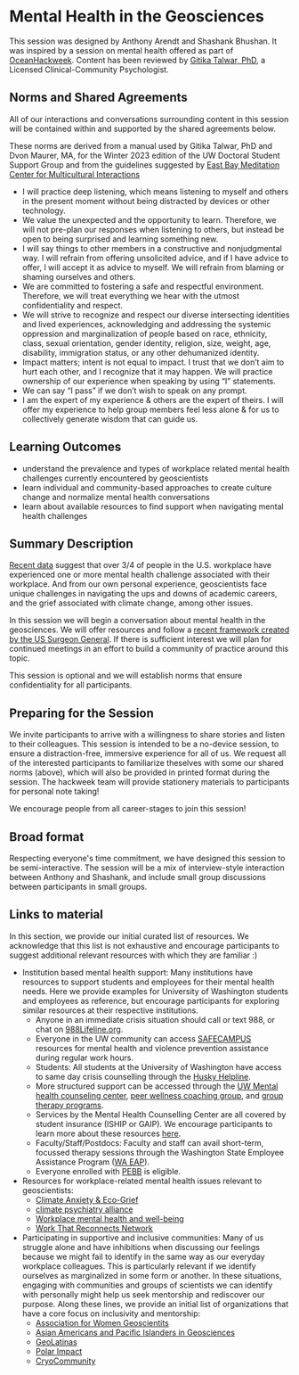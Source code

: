 # Mental Health in the Geosciences

This session was designed by Anthony Arendt and Shashank Bhushan. It was inspired by a session on mental health offered as part of [OceanHackweek](https://oceanhackweek.org/). Content has been reviewed by [Gitika Talwar, PhD](https://www.psychologytoday.com/us/therapists/gitika-talwar-seattle-wa/1193368), a Licensed Clinical-Community Psychologist.

## Norms and Shared Agreements

All of our interactions and conversations surrounding content in this session will be contained within and supported by the shared agreements below. 

These norms are derived from a manual used by Gitika Talwar, PhD and Dvon Maurer, MA, for the Winter 2023 edition
of the UW Doctoral Student Support Group and from the guidelines suggested by [East Bay Meditation Center for Multicultural Interactions](https://eastbaymeditation.org/2022/03/agreements-for-multicultural-interactions/)

* I will practice deep listening, which means listening to myself and others in the present moment without being distracted by devices or other technology.
* We value the unexpected and the opportunity to learn. Therefore, we will not pre-plan our responses when listening to others, but instead be open to being surprised and learning something new. 
* I will say things to other members in a constructive and nonjudgmental way. I will refrain from offering unsolicited advice, and if I have advice to offer, I will accept it as advice to myself. We will refrain from blaming or shaming ourselves and others.
* We are committed to fostering a safe and respectful environment. Therefore, we will treat everything we hear with the utmost confidentiality and respect.
* We will strive to recognize and respect our diverse intersecting identities and lived experiences, acknowledging and addressing the systemic oppression and marginalization of people based on race, ethnicity, class, sexual orientation, gender identity, religion, size, weight, age, disability, immigration status, or any other dehumanized identity.
* Impact matters; intent is not equal to impact. I trust that we don’t aim to hurt each other, and I recognize that it may happen. We will practice ownership of our experience when speaking by using “I” statements.
* We can say “I pass” if we don’t wish to speak on any prompt.
* I am the expert of my experience & others are the expert of theirs. I will offer my experience to help group members feel less alone & for us to collectively generate wisdom that can guide us.

## Learning Outcomes

* understand the prevalence and types of workplace related mental health challenges currently encountered by geoscientists
* learn individual and community-based approaches to create culture change and normalize mental health conversations
* learn about available resources to find support when navigating mental health challenges

## Summary Description

[Recent data](https://www.hhs.gov/surgeongeneral/priorities/workplace-well-being/index.html#framework) suggest that over 3/4 of people in the U.S. workplace have experienced one or more mental health challenge associated with their workplace. And from our own personal experience, geoscientists face unique challenges in navigating the ups and downs of academic careers, and the grief associated with climate change, among other issues. 

In this session we will begin a conversation about mental health in the geosciences. We will offer resources and follow a [recent framework created by the US Surgeon General](https://www.hhs.gov/sites/default/files/workplace-mental-health-well-being.pdf). If there is sufficient interest we will plan for continued meetings in an effort to build a community of practice around this topic.

This session is optional and we will establish norms that ensure confidentiality for all participants.

## Preparing for the Session

We invite participants to arrive with a willingness to share stories and listen to their colleagues. This session is intended to be a no-device session, to ensure a distraction-free, immersive experience for all of us. We request all of the interested participants to familiarize theselves with some our shared norms (above), which will also be provided in printed format during the session. The hackweek team will provide stationery materials to participants for personal note taking! 

We encourage people from all career-stages to join this session!

## Broad format

Respecting everyone's time commitment, we have designed this session to be semi-interactive. The session will be a mix of interview-style interaction between Anthony and Shashank, and include small group discussions between participants in small groups. 


## Links to material

In this section, we provide our initial curated list of resources. We acknowledge that this list is not exhaustive and encourage participants to suggest additional relevant resources with which they are familiar :)

* Institution based mental health support: Many institutions have resources to support students and employees for their mental health needs. Here we provide examples for University of Washington students and employees as reference, but encourage participants for exploring similar resources at their respective institutions.
    * Anyone in an immediate crisis situation should call or text 988, or chat on [988Lifeline.org](https://988Lifeline.org).  
    * Everyone in the UW community can access [SAFECAMPUS](https://www.washington.edu/safecampus/) resources for mental health and violence prevention assistance during regular work hours.
    * Students: All students at the University of Washington have access to same day crisis counselling through the [Husky Helpline](https://wellbeing.uw.edu/huskyhelpline/). 
    * More structured support can be accessed through the [UW Mental health counseling center](https://wellbeing.uw.edu/unit/counseling-center/), [peer wellness coaching group](https://livewell.uw.edu/pwc/), and [group therapy programs](https://www.polisci.washington.edu/news/2023/01/19/advertised-groups-winter-2023). 
    * Services by the Mental Health Counselling Center are all covered by student insurance (ISHIP or GAIP). We encourage participants to learn more about these resources [here](https://wellbeing.uw.edu/mental-health/mental-health-resources/).
    * Faculty/Staff/Postdocs: Faculty and staff can avail short-term, focussed therapy sessions through the Washington State Employee Assistance Program ([WA EAP](https://hr.uw.edu/worklife/employee-assistance-program/)).
    * Everyone enrolled with [PEBB](https://www.hca.wa.gov/pebb-benefits-admins/pebb-benefits#:~:text=The%20Public%20Employees%20Benefits%20Board,Care%20Assistance%20Program%20(DCAP).) is eligible.
* Resources for workplace-related mental health issues relevant to geoscientists:
    * [Climate Anxiety & Eco-Grief](https://www.drjenniferatkinson.com/)
    * [climate psychiatry  alliance](https://www.climatepsychiatry.org/)
    * [Workplace mental health and well-being](https://www.hhs.gov/surgeongeneral/priorities/workplace-well-being/index.html)
    * [Work That Reconnects Network](https://www.hhs.gov/surgeongeneral/priorities/workplace-well-being/index.html)
* Participating in supportive and inclusive communities: Many of us struggle alone and have inhibitions when discussing our feelings because we might fail to identify in the same way as our everyday workplace colleagues. This is particularly relevant if we identify ourselves as marginalized in some form or another. In these situations, engaging with communities and groups of scientists we can identify with personally might help us seek mentorship and rediscover our purpose. Along these lines, we provide an initial list of organizations that have a core focus on inclusivity and mentorship:
    * [Association for Women Geoscientits](https://www.awg.org/)
    * [Asian Americans and Pacific Islanders in Geosciences](https://aapigeosci.org/)
    * [GeoLatinas](https://geolatinas.org/)
    * [Polar Impact](https://www.polarimpactnetwork.org/)
    * [CryoCommunity](https://cryocommunity.org/)



